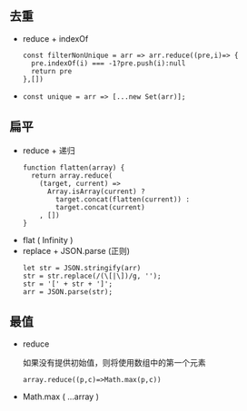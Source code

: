 ## 去重
- reduce + indexOf
  ```
  const filterNonUnique = arr => arr.reduce((pre,i)=> {
    pre.indexOf(i) === -1?pre.push(i):null
    return pre
  },[])
  ```
- `const unique = arr => [...new Set(arr)];`
## 扁平
- reduce + 递归
  ```
  function flatten(array) {
    return array.reduce(
      (target, current) =>
        Array.isArray(current) ?
          target.concat(flatten(current)) :
          target.concat(current)
      , [])
  }  
  ```
- flat ( Infinity )
- replace + JSON.parse (正则)
  ```
  let str = JSON.stringify(arr)
  str = str.replace(/(\[|\])/g, '');
  str = '[' + str + ']';
  arr = JSON.parse(str);
  ```
## 最值
- reduce

  如果没有提供初始值，则将使用数组中的第一个元素

  `array.reduce((p,c)=>Math.max(p,c))`
- Math.max ( ...array )  
 
